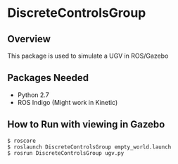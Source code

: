 # DiscreteControlsGroup

## Overview

This package is used to simulate a UGV in ROS/Gazebo

## Packages Needed
- Python 2.7
- ROS Indigo (Might work in Kinetic)


## How to Run with viewing in Gazebo
```
$ roscore
$ roslaunch DiscreteControlsGroup empty_world.launch 
$ rosrun DiscreteControlsGroup ugv.py

```





